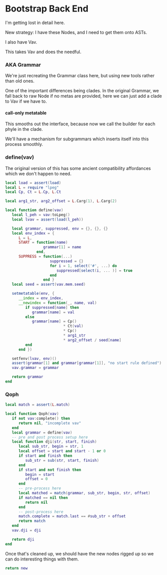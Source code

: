 # Bootstrap Back End

I'm getting lost in detail here\.

New strategy: I have these Nodes, and I need to get them onto ASTs\.

I also have Vav\.

This takes Vav and does the needful\.


### AKA Grammar

We're just recreating the Grammar class here, but using new tools rather than
old ones\.

One of the important differences being clades\.  In the original Grammar, we
fall back to raw Node if no metas are provided, here we can just add a clade
to Vav if we have to\.


#### call\-only metatable

This smooths out the interface, because now we call the builder for each phyle
in the clade\.

We'll have a mechanism for subgrammars which inserts itself into this process
smoothly\.


### define\(vav\)

The original version of this has some ancient compatibility affordances which
we don't happen to need\.

```lua
local load = assert(load)
local L = require "lpeg"
local Cp, Ct = L.Cp, L.Ct

local arg1_str, arg2_offset = L.Carg(1), L.Carg(2)

local function define(vav)
   local l_peh = vav:toLpeg()
   local lvav = assert(load(l_peh))

   local grammar, suppressed, env = {}, {}, {}
   local env_index = {
      L = L,
      START = function(name)
                 grammar[1] = name
              end,
      SUPPRESS = function(...)
                    suppressed = {}
                    for i = 1, select('#', ...) do
                       suppressed[select(i, ... )] = true
                    end
                 end }
   local seed = assert(vav.mem.seed)

   setmetatable(env, {
      __index = env_index,
      __newindex = function(_, name, val)
         if suppressed[name] then
            grammar[name] = val
         else
            grammar[name] = Cp()
                          * Ct(val)
                          * Cp()
                          * arg1_str
                          * arg2_offset / seed[name]
         end
      end })

   setfenv(lvav, env)()
   assert(grammar[1] and grammar[grammar[1]], "no start rule defined")
   vav.grammar = grammar

   return grammar
end
```


### Qoph

```lua
local match = assert(L.match)

local function Qoph(vav)
   if not vav:complete() then
      return nil, "incomplete vav"
   end
   local grammar = define(vav)
   -- pre and post process setup here
   local function dji(str, start, finish)
      local sub_str, begin = str, 1
      local offset = start and start - 1 or 0
      if start and finish then
         sub_str = sub(str, start, finish)
      end
      if start and not finish then
         begin = start
         offset = 0
      end
      -- pre-process here
      local matched = match(grammar, sub_str, begin, str, offset)
      if matched == nil then
         return nil
      end
      -- post-process here
      match.complete = match.last == #sub_str + offset
      return match
   end
   vav.dji = dji

   return dji
end
```

Once that's cleaned up, we should have the new nodes rigged up so we can do
interesting things with them\.

```lua
return new
```
